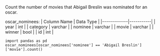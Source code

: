 Count the number of movies that Abigail Breslin was nominated for an oscar.

oscar_nominees:
| Column Name | Data Type |
|-------------|-----------|
| year        | int       |
| category    | varchar   |
| nominee     | varchar   |
| movie       | varchar   |
| winner      | bool      |
| id          | int       |

```
import pandas as pd
oscar_nominees[oscar_nominees['nominee'] == 'Abigail Breslin']['movie'].count()
```
